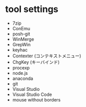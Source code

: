 # tool settings
- 7zip
- ConEmu
- posh-git
- WinMerge
- GrepWin
- keyhac
- Contexter (コンテキストメニュー)
- ChgKey (キーバインド)
- procexp
- node.js
- anaconda
- git
- Visual Studio
- Visual Studio Code
- mouse without borders
